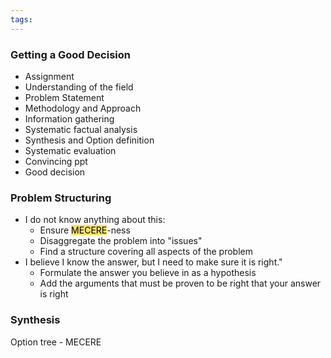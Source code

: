 ```yaml
---
tags:
---
```

### Getting a Good Decision
- Assignment
- Understanding of the field
- Problem Statement
- Methodology and Approach
- Information gathering
- Systematic factual analysis
- Synthesis and Option definition
- Systematic evaluation
- Convincing ppt
- Good decision


### Problem Structuring
- I do not know anything about this:
	- Ensure <mark style="background: #FADF63EE;">MECERE</mark>-ness
	- Disaggregate the problem into "issues"
	- Find a structure covering all aspects of the problem
- I believe I know the answer, but I need to make sure it is right."
	- Formulate the answer you believe in as a hypothesis
	- Add the arguments that must be proven to be right that your answer is right

### Synthesis
Option tree - MECERE